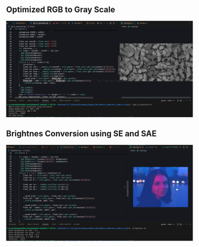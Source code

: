 ## Optimized RGB to Gray Scale
![alt text](image-2.png)
## Brightnes Conversion using SE and SAE
![alt text](image-3.png)